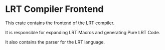 # LRT Compiler Frontend

This crate contains the frontend of the LRT compiler.

It is responsible for expanding LRT Macros and generating Pure LRT Code.

It also contains the parser for the LRT language.
